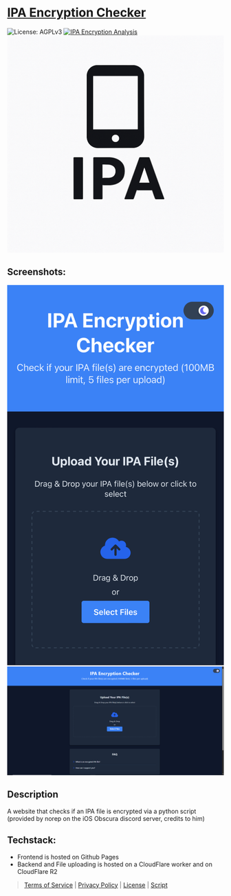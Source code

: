 # [IPA Encryption Checker](https://andres9890.github.io/ipa-encryption-checker/)
![License: AGPLv3](https://img.shields.io/badge/License-MIT-blue.svg)
[![IPA Encryption Analysis](https://github.com/Andres9890/ipa-encryption-checker/actions/workflows/ipa-analysis.yml/badge.svg)](https://github.com/Andres9890/ipa-encryption-checker/actions/workflows/ipa-analysis.yml)
![image](icon/IPA_icon.png)

## Screenshots:

![Mobile Screenshot](Screenshots/ScreenShot_Mobile_Dark.png)
![PC Screenshot](Screenshots/ScreenShot_PC_dark.png)

## Description

A website that checks if an IPA file is encrypted via a python script (provided by norep on the iOS Obscura discord server, credits to him)

## Techstack:

- Frontend is hosted on Github Pages
- Backend and File uploading is hosted on a CloudFlare worker and on CloudFlare R2

> [Terms of Service](https://andres9890.github.io/ipa-encryption-checker/routes/terms) | [Privacy Policy](https://andres9890.github.io/ipa-encryption-checker/routes/privacy) | [License](LICENSE) | [Script](ipa_analyzer.py)
